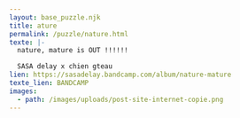 ```yaml
---
layout: base_puzzle.njk
title: ature
permalink: /puzzle/nature.html
texte: |-
  nature, mature is OUT !!!!!!

  SASA delay x chien gteau
lien: https://sasadelay.bandcamp.com/album/nature-mature
texte_lien: BANDCAMP
images:
  - path: /images/uploads/post-site-internet-copie.png
---
```

